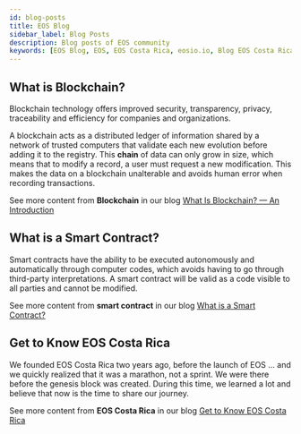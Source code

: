 ```yaml
---
id: blog-posts
title: EOS Blog
sidebar_label: Blog Posts
description: Blog posts of EOS community
keywords: [EOS Blog, EOS, EOS Costa Rica, eosio.io, Blog EOS Costa Rica, Blog Posts EOS Community]
---
```


## What is Blockchain?

Blockchain technology offers improved security, transparency, privacy, traceability and efficiency for companies and organizations.

A blockchain acts as a distributed ledger of information shared by a network of trusted computers that validate each new evolution before adding it to the registry. This **chain** of data can only grow in size, which means that to modify a record, a user must request a new modification. This makes the data on a blockchain unalterable and avoids human error when recording transactions.

See more content from **Blockchain** in our blog [What Is Blockchain? — An Introduction](https://medium.com/@eoscostarica/what-is-blockchain-an-introduction-9535ed3e6005)

## What is a Smart Contract?

Smart contracts have the ability to be executed autonomously and automatically through computer codes, which avoids having to go through third-party interpretations. A smart contract will be valid as a code visible to all parties and cannot be modified.

See more content from **smart contract** in our blog [What is a Smart Contract?](https://medium.com/@eoscostarica/qu%C3%A9-es-un-smart-contract-793d2042c65d)

## Get to Know EOS Costa Rica

We founded EOS Costa Rica two years ago, before the launch of EOS ... and we quickly realized that it was a marathon, not a sprint. We were there before the genesis block was created. During this time, we learned a lot and believe that now is the time to share our journey.

See more content from **EOS Costa Rica** in our blog [Get to Know EOS Costa Rica](https://medium.com/@eoscostarica/get-to-know-eos-costa-rica-f91f5b0bb7c4)